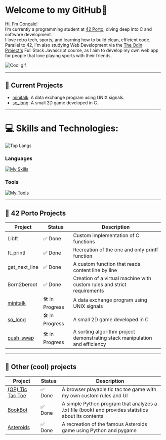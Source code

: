 #  Welcome to my GitHub👋

Hi, I'm Gonçalo!<br>
I’m currently a programming student at [42 Porto](https://www.42porto.com/), diving deep into C and software development.<br>
I love retro tech, sports, and learning how to build clean, efficient code.<br>
Parallel to 42, I'm also studying Web Development via the [The Odin Project's](https://www.theodinproject.com/) Full Stack Javascript course, as I aim to develop my own web app for people that love playing sports with their friends.

![Cool gif](https://github.com/goncalofgalmeida/goncalofgalmeida/blob/main/cool-gif.gif)

---

## 🚀 Current Projects

[//]: # ( - [push_swap] https://github.com/goncalofgalmeida/push_swap: A sorting algorithm project demonstrating stack manipulation and algorithmic efficiency.)
- [minitalk](https://github.com/goncalofgalmeida/minitalk): A data exchange program using UNIX signals.
- [so_long](https://github.com/goncalofgalmeida/so_long): A small 2D game developed in C.

---

# 💻 Skills and Technologies:

![Top Langs](https://github-readme-stats.vercel.app/api/top-langs/?username=goncalofgalmeida&layout=compact)
### Languages
[![My Skills](https://skillicons.dev/icons?i=c,js,html,css,python)](https://skillicons.dev)
### Tools
[![My Tools](https://skillicons.dev/icons?i=arduino,git,aws,heroku,supabase,cloudflare,vscode,vim,ps,ai,notion)](https://skillicons.dev)

---

## 🏫 42 Porto Projects
| Project       | Status    | Description                          |
|---------------|-----------|--------------------------------------|
| Libft         | ✅ Done   | Custom implementation of C functions |
| ft_printf     | ✅ Done   | Recreation of the one and only printf function |
| get_next_line | ✅ Done   | A custom function that reads content line by line |
| Born2beroot   | ✅ Done   | Creation of a virtual machine with custom rules and strict requirements |
| [minitalk](https://github.com/goncalofgalmeida/minitalk)   | 🛠️ In Progress | A data exchange program using UNIX signals |
| [so_long](https://github.com/goncalofgalmeida/so_long)     | 🛠️ In Progress | A small 2D game developed in C |
| [push_swap](https://github.com/goncalofgalmeida/push_swap) | 🛠️ In Progress | A sorting algorithm project demonstrating stack manipulation and efficiency |

---

## 🏫 Other (cool) projects
| Project       | Status    | Description                          |
|---------------|-----------|--------------------------------------|
| [(OP) Tic Tac Toe](https://github.com/goncalofgalmeida/tic-tac-toe) | ✅ Done | A browser playable tic tac toe game with my own custom rules and UI |
| [BookBot](https://github.com/goncalofgalmeida/bookbot) | ✅ Done | A simple Python program that analyzes a .txt file (book) and provides statistics about its contents |
| [Asteroids](https://github.com/goncalofgalmeida/asteroids-game) | ✅ Done | A recreation of the famous Asteroids game using Python and pygame |

[//]: # (| [PLACEHOLDER] | ⏳ Next Up | [PLACEHOLDER] |)
